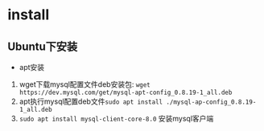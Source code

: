 # install

## Ubuntu下安装

- apt安装
1. wget下载mysql配置文件deb安装包:
   `wget https://dev.mysql.com/get/mysql-apt-config_0.8.19-1_all.deb`
2. apt执行mysql配置deb文件`sudo apt install ./mysql-ap-config_0.8.19-1_all.deb`
3. `sudo apt install mysql-client-core-8.0` 安装mysql客户端


